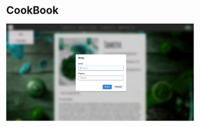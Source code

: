 <h1> CookBook</h1>

![Авторизация](https://github.com/EdKhismatov/cookbook/blob/main/авторизация.png)
